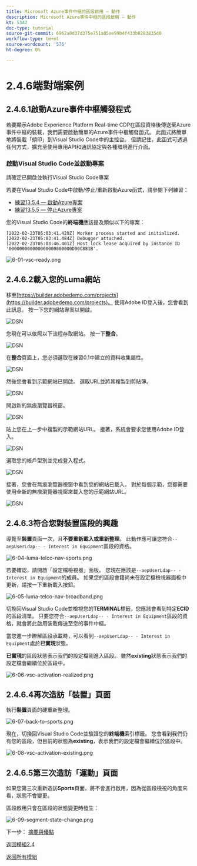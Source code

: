 ```yaml
---
title: Microsoft Azure事件中樞的區段啟用 — 動作
description: Microsoft Azure事件中樞的區段啟用 — 動作
kt: 5342
doc-type: tutorial
source-git-commit: 6962a0d37d375e751a05ae99b4f433b0283835d0
workflow-type: tm+mt
source-wordcount: '576'
ht-degree: 0%

---
```


# 2.4.6端對端案例

## 2.4.6.1啟動Azure事件中樞觸發程式

若要顯示Adobe Experience Platform Real-time CDP在區段資格後傳送至Azure事件中樞的裝載，我們需要啟動簡單的Azure事件中樞觸發函式。 此函式將簡單地將裝載「傾印」到Visual Studio Code中的主控台。 但請記住，此函式可透過任何方式，擴充至使用專用API和通訊協定與各種環境進行介面。

### 啟動Visual Studio Code並啟動專案

請確定已開啟並執行Visual Studio Code專案

若要在Visual Studio Code中啟動/停止/重新啟動Azure函式，請參閱下列練習：

- [練習13.5.4 — 啟動Azure專案](./ex5.md)
- [練習13.5.5 — 停止Azure專案](./ex5.md)

您的Visual Studio Code的&#x200B;**終端機**&#x200B;應該提及類似以下的專案：

```code
[2022-02-23T05:03:41.429Z] Worker process started and initialized.
[2022-02-23T05:03:41.484Z] Debugger attached.
[2022-02-23T05:03:46.401Z] Host lock lease acquired by instance ID '000000000000000000000000D90C881B'.
```

![6-01-vsc-ready.png](./images/vsc31.png)

## 2.4.6.2載入您的Luma網站

移至[https://builder.adobedemo.com/projects](https://builder.adobedemo.com/projects)。 使用Adobe ID登入後，您會看到此訊息。 按一下您的網站專案以開啟。

![DSN](./../../../modules/gettingstarted/gettingstarted/images/web8.png)

您現在可以依照以下流程存取網站。 按一下&#x200B;**整合**。

![DSN](./../../../modules/gettingstarted/gettingstarted/images/web1.png)

在&#x200B;**整合**&#x200B;頁面上，您必須選取在練習0.1中建立的資料收集屬性。

![DSN](./../../../modules/gettingstarted/gettingstarted/images/web2.png)

然後您會看到示範網站已開啟。 選取URL並將其複製到剪貼簿。

![DSN](./../../../modules/gettingstarted/gettingstarted/images/web3.png)

開啟新的無痕瀏覽器視窗。

![DSN](./../../../modules/gettingstarted/gettingstarted/images/web4.png)

貼上您在上一步中複製的示範網站URL。 接著，系統會要求您使用Adobe ID登入。

![DSN](./../../../modules/gettingstarted/gettingstarted/images/web5.png)

選取您的帳戶型別並完成登入程式。

![DSN](./../../../modules/gettingstarted/gettingstarted/images/web6.png)

接著，您會在無痕瀏覽器視窗中看到您的網站已載入。 對於每個示範，您都需要使用全新的無痕瀏覽器視窗來載入您的示範網站URL。

![DSN](./../../../modules/gettingstarted/gettingstarted/images/web7.png)

## 2.4.6.3符合您對裝置區段的興趣

導覽至&#x200B;**裝置**&#x200B;頁面一次，且&#x200B;**不要重新載入或重新整理**。 此動作應可讓您符合`--aepUserLdap-- - Interest in Equipment`區段的資格。

![6-04-luma-telco-nav-sports.png](./images/luma1.png)

若要確認，請開啟「設定檔檢視器」面板。 您現在應該是`--aepUserLdap-- - Interest in Equipment`的成員。 如果您的區段會籍尚未在設定檔檢視器面板中更新，請按一下重新載入按鈕。

![6-05-luma-telco-nav-broadband.png](./images/luma2.png)

切換回Visual Studio Code並檢視您的&#x200B;**TERMINAL**&#x200B;標籤，您應該會看到特定&#x200B;**ECID**&#x200B;的區段清單。 只要您符合`--aepUserLdap-- - Interest in Equipment`區段的資格，就會將此啟用裝載傳送至您的事件中樞。

當您進一步瞭解區段承載時，可以看到`--aepUserLdap-- - Interest in Equipment`處於&#x200B;**已實現**&#x200B;狀態。

**已實現**&#x200B;的區段狀態表示我們的設定檔剛進入區段。 雖然&#x200B;**existing**&#x200B;狀態表示我們的設定檔會繼續位於區段中。

![6-06-vsc-activation-realized.png](./images/luma3.png)

## 2.4.6.4再次造訪「裝置」頁面

執行&#x200B;**裝置**&#x200B;頁面的硬重新整理。

![6-07-back-to-sports.png](./images/luma1.png)

現在，切換回Visual Studio Code並驗證您的&#x200B;**終端機**&#x200B;索引標籤。 您會看到我們仍有您的區段，但目前的狀態為&#x200B;**existing**，表示我們的設定檔會繼續位於區段中。

![6-08-vsc-activation-existing.png](./images/luma4.png)

## 2.4.6.5第三次造訪「運動」頁面

如果您第三次重新造訪&#x200B;**Sports**&#x200B;頁面，將不會進行啟用，因為從區段檢視的角度來看，狀態不會變更。

區段啟用只會在區段的狀態變更時發生：

![6-09-segment-state-change.png](./images/6-09-segment-state-change.png)

下一步： [摘要與優點](./summary.md)

[返回模組2.4](./segment-activation-microsoft-azure-eventhub.md)

[返回所有模組](./../../../overview.md)
